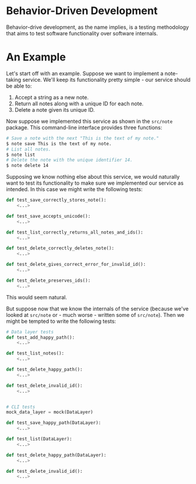 Behavior-Driven Development
==
Behavior-drive development, as the name implies, is a testing methodology that aims to
test software functionality over software internals.

An Example
===
Let's start off with an example.
Suppose we want to implement a note-taking service.
We'll keep its functionality pretty simple - our service should be able to:
1. Accept a string as a new note.
1. Return all notes along with a unique ID for each note.
1. Delete a note given its unique ID.

Now suppose we implemented this service as shown in the `src/note` package.
This command-line interface provides three functions:
```zsh
# Save a note with the next "This is the text of my note."
$ note save This is the text of my note.
# List all notes.
$ note list
# Delete the note with the unique identifier 14.
$ note delete 14
```

Supposing we know nothing else about this service, we would naturally want to test its
functionality to make sure we implemented our service as intended.
In this case we might write the following tests:
```python
def test_save_correctly_stores_note():
    <...>

def test_save_accepts_unicode():
    <...>

def test_list_correctly_returns_all_notes_and_ids():
    <...>

def test_delete_correctly_deletes_note():
    <...>

def test_delete_gives_correct_error_for_invalid_id():
    <...>

def test_delete_preserves_ids():
    <...>
```

This would seem natural.

But suppose now that we know the internals of the service (because we've looked at
`src/note` or - much worse - written some of `src/note`).
Then we might be tempted to write the following tests:
```python
# Data layer tests
def test_add_happy_path():
    <...>

def test_list_notes():
    <...>

def test_delete_happy_path():
    <...>

def test_delete_invalid_id():
    <...>


# CLI tests
mock_data_layer = mock(DataLayer)

def test_save_happy_path(DataLayer):
    <...>

def test_list(DataLayer):
    <...>

def test_delete_happy_path(DataLayer):
    <...>

def test_delete_invalid_id():
    <...>
```
